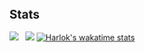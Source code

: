 ## Stats
![](https://github-readme-stats.vercel.app/api?username=FikFikk&theme=tokyonight&hide_border=false&include_all_commits=true&count_private=true&card_width=400)&nbsp;&nbsp;
![](https://github-readme-stats.vercel.app/api/top-langs/?username=FikFikk&theme=tokyonight&hide_border=false&include_all_commits=true&count_private=true&layout=compact)
[![Harlok's wakatime stats](https://github-readme-stats.vercel.app/api/wakatime?username=FikFikk)](https://github.com/anuraghazra/github-readme-stats)
